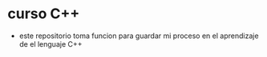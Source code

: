 # curso C++

- este repositorio toma funcion para guardar mi proceso en el aprendizaje de el lenguaje C++

